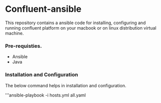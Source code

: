 # Confluent-ansible
This repository contains a ansible code for installing, configuring and running confluent platform on your macbook or on linux distribution virtual machine.

### Pre-requisties.
- Ansible
- Java

### Installation and Configuration
The below command helps in installation and configuration.

'''ansible-playbook -i hosts.yml all.yaml